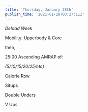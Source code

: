 ```yaml
---
title: 'Thursday, January 28th'
publish_time: '2021-01-28T00:27:11Z'
---
```


*Deload Week*

Mobility: Upperbody & Core

then,

25:00 Ascending AMRAP of:

*(5/10/15/20/25/etc)*

Calorie Row

Situps

Double Unders

V Ups
